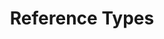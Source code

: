 ---
layout: flashcard-topic
# Main card
title: Reference Types
main_card_title: Java Reference Types
main_card_bg: '#6586c3'
# Other cards
card_bg: '#9aacd5'
cards:
  - title: Reference variable
    description: Reference variables in Java store memory addresses of objects.
  - title: == (equals) operator
    description: The == operator in Java checks for equality between two values.
  - title: String Class
    description: String is a class in Java used to represent a sequence of characters.
  - title: Concatenating strings 
    description: You can use the + operator to concatenate two strings.
  - title: charAt(int index)
    description: Returns the character at the specified index in the string.
  - title: length()
    description: Returns the length of the string.
  - title: substring(int startIndex, int endIndex)
    description: Returns a substring of this string, starting at startIndex and ending at the endIndex - 1
  - title: toLowerCase()
    description: Returns a new string with all the characters in lower case.
  - title: toUpperCase()
    description: Returns a new string with all the characters in upper case.
  - title: trim()
    description: Returns a new string with leading and trailing whitespace removed.
  - title: indexOf(String str)
    description: Returns the index of the first occurrence of the string, or -1 if the string is not found.
  - title: contains(String str)
    description: Returns true if the string contains the specified string, false otherwise.
  - title: replace(CharSeq oldStr, CharSeq newStr)
    description: Returns a new string with all occurrences of the specified string replaced by the new string.
  - title: isEmpty()
    description: Checks if a String is empty or not.
  - title: endsWith()
    description: Java String endsWith checks if a string ends with specified suffix. 
  - title: startsWith()
    description: Starts with checks if a string starts with specified prefix.
  - title: StringBuffer
    description: Mutable string in Java used to manipulate strings with operations like append, delete and insert
  - title: StringBuilder
    description: Mutable sequence of characters. It provides a more efficient way of creating and manipulating strings.
---